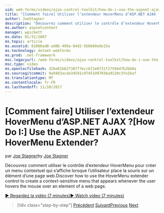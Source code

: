 ```yaml
---
uid: web-forms/videos/ajax-control-toolkit/how-do-i-use-the-aspnet-ajax-hovermenu-extender
title: "[Comment faire] Utiliser l’extendeur HoverMenu d’ASP.NET AJAX ? | Microsoft Docs"
author: JoeStagner
description: "Découvrez comment utiliser le contrôle d’extendeur HoverMenu pour créer un menu contextuel qui s’affiche lorsque l’utilisateur place la souris sur un élément d’un nous..."
ms.author: aspnetcontent
manager: wpickett
ms.date: 01/31/2007
ms.topic: article
ms.assetid: 61086ed8-ad8b-499a-84d2-5b6b68ede15a
ms.technology: dotnet-webforms
ms.prod: .net-framework
msc.legacyurl: /web-forms/videos/ajax-control-toolkit/how-do-i-use-the-aspnet-ajax-hovermenu-extender
msc.type: video
ms.openlocfilehash: 32be81b627387f7eccbf1e0731f27594d7b2bb0a
ms.sourcegitcommit: 9a9483aceb34591c97451997036a9120c3fe2baf
ms.translationtype: MT
ms.contentlocale: fr-FR
ms.lasthandoff: 11/10/2017
---
```

<a name="how-do-i-use-the-aspnet-ajax-hovermenu-extender"></a><span data-ttu-id="3ed08-104">[Comment faire] Utiliser l’extendeur HoverMenu d’ASP.NET AJAX ?</span><span class="sxs-lookup"><span data-stu-id="3ed08-104">[How Do I:] Use the ASP.NET AJAX HoverMenu Extender?</span></span>
====================
<span data-ttu-id="3ed08-105">par [Joe Stagner](https://github.com/JoeStagner)</span><span class="sxs-lookup"><span data-stu-id="3ed08-105">by [Joe Stagner](https://github.com/JoeStagner)</span></span>

<span data-ttu-id="3ed08-106">Découvrez comment utiliser le contrôle d’extendeur HoverMenu pour créer un menu contextuel qui s’affiche lorsque l’utilisateur place la souris sur un élément d’une page web.</span><span class="sxs-lookup"><span data-stu-id="3ed08-106">Discover how to use the HoverMenu extender control to create a context-sensitive menu that appears whenever the user hovers the mouse over an element of a web page.</span></span>

[<span data-ttu-id="3ed08-107">&#9654; Regardez la vidéo (7 minutes)</span><span class="sxs-lookup"><span data-stu-id="3ed08-107">&#9654; Watch video (7 minutes)</span></span>](https://channel9.msdn.com/Blogs/ASP-NET-Site-Videos/how-do-i-use-the-aspnet-ajax-hovermenu-extender)

>[!div class="step-by-step"]
<span data-ttu-id="3ed08-108">[Précédent](how-do-i-use-the-aspnet-ajax-filteredtextbox-extender.md)
[Suivant](how-do-i-use-the-aspnet-ajax-togglebutton-extender.md)</span><span class="sxs-lookup"><span data-stu-id="3ed08-108">[Previous](how-do-i-use-the-aspnet-ajax-filteredtextbox-extender.md)
[Next](how-do-i-use-the-aspnet-ajax-togglebutton-extender.md)</span></span>
